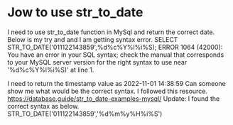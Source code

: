 
# Jow to use str_to_date

I need to use str_to_date function in MySql and return the correct date. Below is my try and and I am getting syntax error.
 SELECT STR_TO_DATE('011122143859',%d%c%Y%l%i%S);
ERROR 1064 (42000): You have an error in your SQL syntax; check the manual that corresponds to your MySQL server version for the right syntax to use near '%d%c%Y%l%i%S)' at line 1.

I need to return the timestamp value as 2022-11-01 14:38:59
Can someone show me what would be the correct syntax. I followed this resource.
https://database.guide/str_to_date-examples-mysql/
Update:
I found the correct syntax as below.
STR_TO_DATE('011122143859','%d%m%y%H%i%S')


        